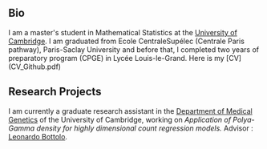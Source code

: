## Bio

I am a master's student in Mathematical Statistics at the [University of Cambridge](http://www.dpmms.cam.ac.uk/). I am graduated from Ecole CentraleSupélec (Centrale Paris pathway), Paris-Saclay University and before that, I completed two years of preparatory program (CPGE) in Lycée Louis-le-Grand. Here is my [CV] (CV_Github.pdf)

## Research Projects

I am currently a graduate research assistant in the [Department of Medical Genetics](https://medgen.medschl.cam.ac.uk/) of the University of Cambridge, working on *Application of Polya-Gamma density for highly dimensional count regression models.* 
Advisor : [Leonardo Bottolo](https://www.c2d3.cam.ac.uk/directory/266/dr-leonardo-bottolo).


